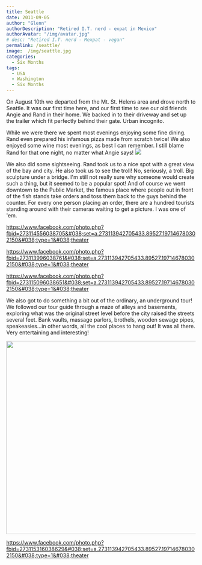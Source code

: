 ```yaml
---
title: Seattle
date: 2011-09-05
author: "Glenn"
authorDescription: "Retired I.T. nerd - expat in Mexico"
authorAvatar: "/img/avatar.jpg"
# desc: "Retired I.T. nerd - Mexpat - vegan"
permalink: /seattle/
image:  /img/seattle.jpg
categories:
  - Six Months
tags:
  - USA
  - Washington
  - Six Months
---
```

On August 10th we departed from the Mt. St. Helens area and drove north to Seattle. It was our first time here, and our first time to see our old friends Angie and Rand in their home. We backed in to their driveway and set up the trailer which fit perfectly behind their gate. Urban incognito.

While we were there we spent most evenings enjoying some fine dining. Rand even prepared his infamous pizza made from scratch twice! We also enjoyed some wine most evenings, as best I can remember. I still blame Rand for that one night, no matter what Angie says! ![](/img/simple-smile.png)

We also did some sightseeing. Rand took us to a nice spot with a great view of the bay and city. He also took us to see the troll! No, seriously, a troll. Big sculpture under a bridge. I'm still not really sure why someone would create such a thing, but it seemed to be a popular spot! And of course we went downtown to the Public Market, the famous place where people out in front of the fish stands take orders and toss them back to the guys behind the counter. For every one person placing an order, there are a hundred tourists standing around with their cameras waiting to get a picture. I was one of 'em.

https://www.facebook.com/photo.php?fbid=273114556038705&#038;set=a.273113942705433.89527.197146780302150&#038;type=1&#038;theater

https://www.facebook.com/photo.php?fbid=273113996038761&#038;set=a.273113942705433.89527.197146780302150&#038;type=1&#038;theater

https://www.facebook.com/photo.php?fbid=273115096038651&#038;set=a.273113942705433.89527.197146780302150&#038;type=1&#038;theater

We also got to do something a bit out of the ordinary, an underground tour! We followed our tour guide through a maze of alleys and basements, exploring what was the original street level before the city raised the streets several feet. Bank vaults, massage parlors, brothels, wooden sewage pipes, speakeasies...in other words, all the cool places to hang out! It was all there. Very entertaining and interesting!

<img class="aligncenter" title="Seattle Underground tour" src="https://lh5.googleusercontent.com/-tnA7IRaztmg/TmUtWuy3k7I/AAAAAAAABl4/uWjxtTuxO4M/s912/P1150007.JPG" alt="" width="912" height="513" />

https://www.facebook.com/photo.php?fbid=273115316038629&#038;set=a.273113942705433.89527.197146780302150&#038;type=1&#038;theater